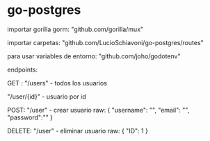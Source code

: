 # go-postgres

importar gorilla gorm:
"github.com/gorilla/mux"

importar carpetas: 
"github.com/LucioSchiavoni/go-postgres/routes"

para usar variables de entorno:
"github.com/joho/godotenv"


endpoints: 

GET :
"/users"  - todos los usuarios

"/user/{id}"  - usuario por id

POST:
"/user" - crear usuario 
raw:
{
    "username": "",
    "email": "",
    "password":""
}

DELETE:
"/user" - eliminar usuario 
raw:
{
    "ID": 1
}
